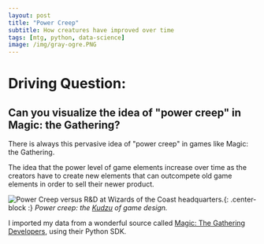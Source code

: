 ```yaml
---
layout: post
title: "Power Creep"
subtitle: How creatures have improved over time
tags: [mtg, python, data-science]
image: /img/gray-ogre.PNG
---
```


# Driving Question:

## Can you visualize the idea of "power creep" in Magic: the Gathering?

There is always this pervasive idea of "power creep" in games like Magic: the Gathering.

The idea that the power level of game elements increase over time as the creators have to
create new elements that can outcompete old game elements in order to sell their newer product.

![Power Creep versus R&D at Wizards of the Coast headquarters.](https://img.scryfall.com/cards/art_crop/front/7/8/789965c4-f3c8-4ef3-8854-9b4016356d20.jpg){: .center-block :}
_Power creep: the [Kudzu](https://scryfall.com/card/ced/205/kudzu) of game design._

I imported my data from a wonderful source called [Magic: The Gathering Developers](https://magicthegathering.io/), using their Python SDK.